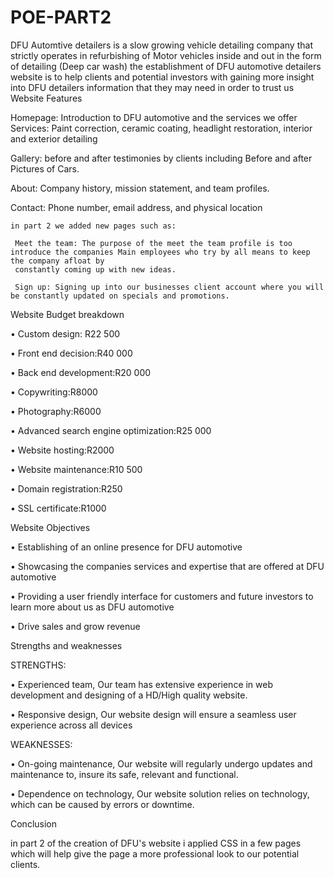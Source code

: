 # POE-PART2

DFU Automtive detailers is a slow growing vehicle detailing company that strictly operates in refurbishing of Motor vehicles inside and out in the form of detailing (Deep car wash)
the establishment of DFU automotive detailers website is to help clients and potential investors with gaining more insight into DFU detailers information that they may need in order to trust us
Website Features

   Homepage: Introduction to DFU automotive and the services we offer
    Services: Paint correction, ceramic coating, headlight restoration, interior and exterior detailing
    
   Gallery: before and after testimonies by clients including Before and after Pictures of Cars.
   
   About: Company history, mission statement, and team profiles.
   
   Contact: Phone number, email address, and physical location

    in part 2 we added new pages such as:

     Meet the team: The purpose of the meet the team profile is too introduce the companies Main employees who try by all means to keep the company afloat by 
     constantly coming up with new ideas.

     Sign up: Signing up into our businesses client account where you will be constantly updated on specials and promotions.

     
     
     
   
Website Budget breakdown

•	Custom design: R22 500

•	Front end decision:R40 000

•	Back end development:R20 000

•	Copywriting:R8000

•	Photography:R6000

•	Advanced search engine optimization:R25 000

•	Website hosting:R2000

•	Website maintenance:R10 500

•	Domain registration:R250

•	SSL certificate:R1000

Website Objectives

•	Establishing of an online presence for DFU automotive

•	Showcasing the companies services and expertise that are offered at DFU automotive

•	Providing a user friendly interface for customers and future investors to learn more about us as DFU automotive

•	Drive sales and grow revenue

Strengths and weaknesses

STRENGTHS:

•	Experienced team, Our team has extensive experience in web development and designing of a HD/High quality website.

•	Responsive design, Our website design will ensure a seamless user experience across all devices

 WEAKNESSES:
 
•	On-going maintenance, Our website will regularly undergo updates and maintenance to, insure its safe, relevant and functional.

•	Dependence on technology, Our website solution relies on technology, which can be caused by errors or downtime.



Conclusion

in part 2 of the creation of DFU's website i applied CSS in a few pages which will help give the page a more professional look to our potential clients.


